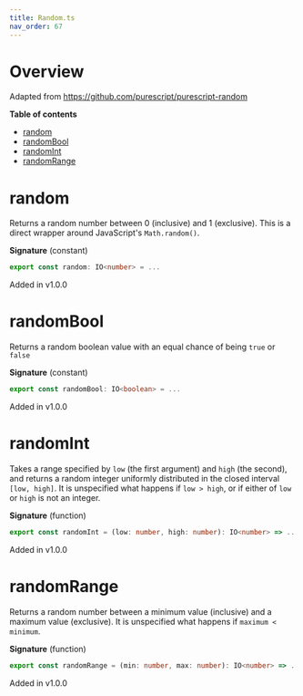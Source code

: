 ```yaml
---
title: Random.ts
nav_order: 67
---
```


# Overview

Adapted from https://github.com/purescript/purescript-random

<!-- START doctoc generated TOC please keep comment here to allow auto update -->
<!-- DON'T EDIT THIS SECTION, INSTEAD RE-RUN doctoc TO UPDATE -->
**Table of contents**

- [random](#random)
- [randomBool](#randombool)
- [randomInt](#randomint)
- [randomRange](#randomrange)

<!-- END doctoc generated TOC please keep comment here to allow auto update -->

# random

Returns a random number between 0 (inclusive) and 1 (exclusive). This is a direct wrapper around JavaScript's
`Math.random()`.

**Signature** (constant)

```ts
export const random: IO<number> = ...
```

Added in v1.0.0

# randomBool

Returns a random boolean value with an equal chance of being `true` or `false`

**Signature** (constant)

```ts
export const randomBool: IO<boolean> = ...
```

Added in v1.0.0

# randomInt

Takes a range specified by `low` (the first argument) and `high` (the second), and returns a random integer uniformly
distributed in the closed interval `[low, high]`. It is unspecified what happens if `low > high`, or if either of
`low` or `high` is not an integer.

**Signature** (function)

```ts
export const randomInt = (low: number, high: number): IO<number> => ...
```

Added in v1.0.0

# randomRange

Returns a random number between a minimum value (inclusive) and a maximum value (exclusive). It is unspecified what
happens if `maximum < minimum`.

**Signature** (function)

```ts
export const randomRange = (min: number, max: number): IO<number> => ...
```

Added in v1.0.0
